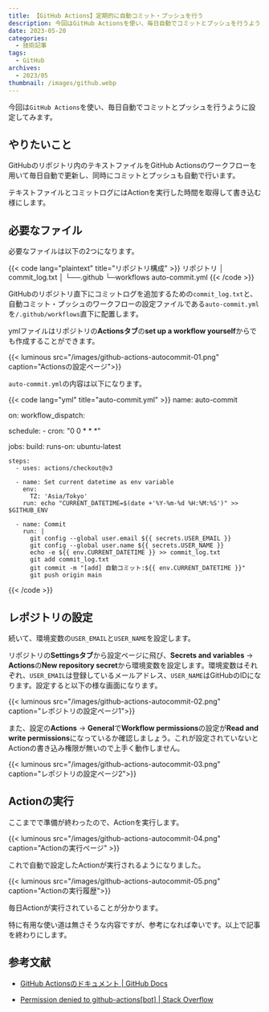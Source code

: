 ```yaml
---
title: 【GitHub Actions】定期的に自動コミット・プッシュを行う
description: 今回はGitHub Actionsを使い、毎日自動でコミットとプッシュを行うように設定してみます。
date: 2023-05-20
categories: 
  - 技術記事
tags: 
  - GitHub
archives: 
  - 2023/05
thumbnail: /images/github.webp
---
```


今回は`GitHub Actions`を使い、毎日自動でコミットとプッシュを行うように設定してみます。

<!--more-->

## やりたいこと

GitHubのリポジトリ内のテキストファイルをGitHub Actionsのワークフローを用いて毎日自動で更新し、同時にコミットとプッシュも自動で行います。

テキストファイルとコミットログにはActionを実行した時間を取得して書き込む様にします。

## 必要なファイル

必要なファイルは以下の2つになります。

{{< code lang="plaintext" title="リポジトリ構成" >}}
リポジトリ
 │ commit_log.txt
 │
 └──.github
    └─workflows
       auto-commit.yml
{{< /code >}}

GitHubのリポジトリ直下にコミットログを追加するための`commit_log.txt`と、自動コミット・プッシュのワークフローの設定ファイルである`auto-commit.yml`を`/.github/workflows`直下に配置します。

ymlファイルはリポジトリの**Actionsタブ**の**set up a workflow yourself**からでも作成することができます。

{{< luminous src="/images/github-actions-autocommit-01.png" caption="Actionsの設定ページ">}}

`auto-commit.yml`の内容は以下になります。

{{< code lang="yml" title="auto-commit.yml" >}}
name: auto-commit

on:
  workflow_dispatch:

  schedule:
    - cron:  "0 0 * * *"

jobs:
  build:
    runs-on: ubuntu-latest

    steps:
      - uses: actions/checkout@v3

      - name: Set current datetime as env variable
        env:
          TZ: 'Asia/Tokyo' 
        run: echo "CURRENT_DATETIME=$(date +'%Y-%m-%d %H:%M:%S')" >> $GITHUB_ENV

      - name: Commit
        run: |
          git config --global user.email ${{ secrets.USER_EMAIL }}
          git config --global user.name ${{ secrets.USER_NAME }}
          echo -e ${{ env.CURRENT_DATETIME }} >> commit_log.txt
          git add commit_log.txt
          git commit -m "[add] 自動コミット:${{ env.CURRENT_DATETIME }}"
          git push origin main
{{< /code >}}

## レポジトリの設定

続いて、環境変数の`USER_EMAIL`と`USER_NAME`を設定します。

リポジトリの**Settingsタブ**から設定ページに飛び、**Secrets and variables** -> **Actions**の**New repository secret**から環境変数を設定します。環境変数はそれぞれ、`USER_EMAIL`は登録しているメールアドレス、`USER_NAME`はGitHubのIDになります。設定すると以下の様な画面になります。

{{< luminous src="/images/github-actions-autocommit-02.png" caption="レポジトリの設定ページ1">}}

また、設定の**Actions** -> **General**で**Workflow permissions**の設定が**Read and write permissions**になっているか確認しましょう。これが設定されていないとActionの書き込み権限が無いので上手く動作しません。

{{< luminous src="/images/github-actions-autocommit-03.png" caption="レポジトリの設定ページ2">}}

## Actionの実行

ここまでで準備が終わったので、Actionを実行します。

{{< luminous src="/images/github-actions-autocommit-04.png" caption="Actionの実行ページ" >}}

これで自動で設定したActionが実行されるようになりました。

{{< luminous src="/images/github-actions-autocommit-05.png" caption="Actionの実行履歴">}}

毎日Actionが実行されていることが分かります。

特に有用な使い道は無さそうな内容ですが、参考になれば幸いです。以上で記事を終わりにします。

## 参考文献

* [GitHub Actionsのドキュメント | GitHub Docs](https://docs.github.com/ja/actions)

* [Permission denied to github-actions[bot] | Stack Overflow](https://stackoverflow.com/questions/72851548/permission-denied-to-github-actionsbot)